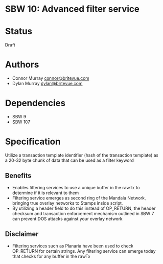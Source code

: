 SBW 10: Advanced filter service
======================

# Status
Draft

# Authors
* Connor Murray <connor@britevue.com>
* Dylan Murray <dylan@britevue.com>

# Dependencies
* SBW 9
* SBW 107

# Specification

Utilize a transaction template identifier (hash of the transaction template) as
a 20-32 byte chunk of data that can be used as a filter keyword

## Benefits
* Enables filtering services to use a unique buffer in the rawTx to determine if it is relevant to them
* Filtering service emerges as second ring of the Mandala Network, bringing true overlay networks to Stamps inside script.
* By utilizing a header field to do this instead of OP_RETURN, the header checksum and transaction enforcement mechanism outlined in SBW 7 can prevent DOS attacks against your overlay network

## Disclaimer
* Filtering services such as Planaria have been used to check OP_RETURN for certain strings. Any filtering service can emerge today that checks for any buffer in the rawTx



